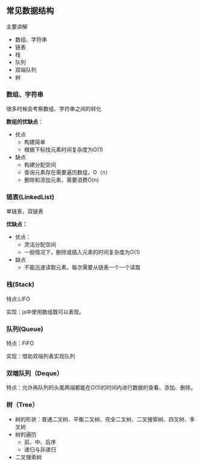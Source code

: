 ## 常见数据结构

主要讲解

- 数组、字符串
- 链表
- 栈
- 队列
- 双端队列
- 树

### 数组、字符串

很多时候会考察数组、字符串之间的转化

**数组的优缺点**：

- 优点
  - 构建简单
  - 根据下标找元素时间复杂度为O(1)
- 缺点
  - 构建分配空间
  - 查询元素存在需要遍历数组，O（n）
  - 删除和添加元素，需要消费O(n)

### 链表(LinkedList)

单链表，双链表

**优缺点：**

- 优点：
  - 灵活分配空间
  - 一般情况下，删除或插入元素的时间复杂度为O(1)
- 缺点
  - 不能迅速读取元素，每次需要从链表一个一个读取

### 栈(Stack)

特点:LIFO

实现：js中使用数组既可以表现。

### 队列(Queue)

特点：FIFO

实现：借助双端列表实现队列

### 双端队列（Deque）

特点：允许再队列的头尾两端都能在O(1)的时间内进行数据的查看、添加、删除。

### 树（Tree）

- 树的形状：普通二叉树、平衡二叉树、完全二叉树、二叉搜索树、四叉树、多叉树
- 树的遍历
  - 前、中、后序
  - 递归与非递归
- 二叉搜索树